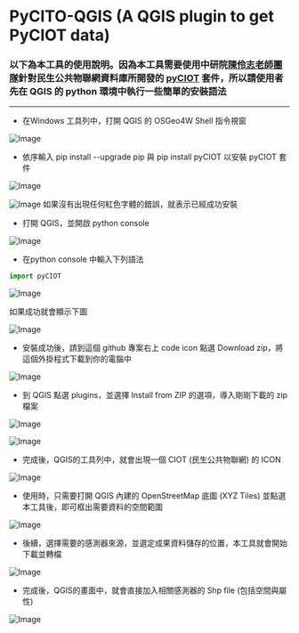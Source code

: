 # PyCITO-QGIS (A QGIS plugin to get PyCIOT data)

### 以下為本工具的使用說明。因為本工具需要使用中研院[陳伶志老師團隊](https://cclljj.github.io/)針對民生公共物聯網資料庫所開發的 [pyCIOT](https://pypi.org/project/pyCIOT/) 套件，所以請使用者先在 QGIS 的 python 環境中執行一些簡單的安裝語法

- - -
- 在Windows 工具列中，打開 QGIS 的 OSGeo4W Shell 指令視窗

![Image](./figure/pyCIOT_figure01.png)

- 依序輸入 pip install --upgrade pip 與 pip install pyCIOT 以安裝 pyCIOT 套件

![Image](./figure/pyCIOT_figure02.png)

![Image](./figure/pyCIOT_figure03.png)
如果沒有出現任何紅色字體的錯誤，就表示已經成功安裝

- 打開 QGIS，並開啟 python console 

![Image](./figure/pyCIOT_figure04.png)

- 在python console 中輸入下列語法

```python
import pyCIOT
```
![Image](./figure/pyCIOT_figure05.png)

如果成功就會顯示下圖

![Image](./figure/import_pyciot_success.png)

- 安裝成功後，請到這個 github 專案右上 code icon 點選 Download zip，將這個外掛程式下載到你的電腦中

![Image](./figure/pyCIOT_figure06.png)

- 到 QGIS 點選 plugins，並選擇 Install from ZIP 的選項，導入剛剛下載的 zip 檔案

![Image](./figure/pyCIOT_figure07.png)

![Image](./figure/pyCIOT_figure08.png)

- 完成後，QGIS的工具列中，就會出現一個 CIOT (民生公共物聯網) 的 ICON

![Image](./figure/pyCIOT_figure09.png)

- 使用時，只需要打開 QGIS 內建的 OpenStreetMap 底圖 (XYZ Tiles) 並點選本工具後，即可框出需要資料的空間範圍

![Image](./figure/pyCIOT_figure10.png)

- 後續，選擇需要的感測器來源，並選定成果資料儲存的位置，本工具就會開始下載並轉檔

![Image](./figure/pyCIOT_figure11.png)

- 完成後，QGIS的畫面中，就會直接加入相關感測器的 Shp file (包括空間與屬性)

![Image](./figure/pyCIOT_figure12.png)
